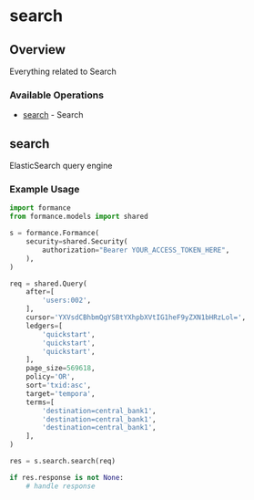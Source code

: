 # search

## Overview

Everything related to Search

### Available Operations

* [search](#search) - Search

## search

ElasticSearch query engine

### Example Usage

```python
import formance
from formance.models import shared

s = formance.Formance(
    security=shared.Security(
        authorization="Bearer YOUR_ACCESS_TOKEN_HERE",
    ),
)

req = shared.Query(
    after=[
        'users:002',
    ],
    cursor='YXVsdCBhbmQgYSBtYXhpbXVtIG1heF9yZXN1bHRzLol=',
    ledgers=[
        'quickstart',
        'quickstart',
        'quickstart',
    ],
    page_size=569618,
    policy='OR',
    sort='txid:asc',
    target='tempora',
    terms=[
        'destination=central_bank1',
        'destination=central_bank1',
        'destination=central_bank1',
    ],
)

res = s.search.search(req)

if res.response is not None:
    # handle response
```
